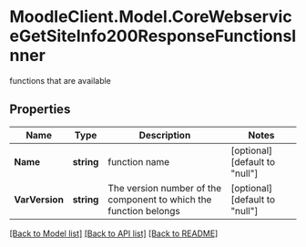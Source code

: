 # MoodleClient.Model.CoreWebserviceGetSiteInfo200ResponseFunctionsInner
functions that are available

## Properties

Name | Type | Description | Notes
------------ | ------------- | ------------- | -------------
**Name** | **string** | function name | [optional] [default to "null"]
**VarVersion** | **string** | The version number of the component to which the function belongs | [optional] [default to "null"]

[[Back to Model list]](../README.md#documentation-for-models) [[Back to API list]](../README.md#documentation-for-api-endpoints) [[Back to README]](../README.md)

